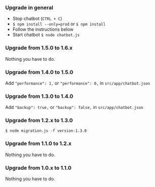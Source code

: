### Upgrade in general
- Stop chatbot (`CTRL + C`)
- `$ npm install --only=prod` or `$ npm install`
- Follow the instructions below
- Start chatbot `$ node chatbot.js`

### Upgrade from 1.5.0 to 1.6.x
Nothing you have to do.

### Upgrade from 1.4.0 to 1.5.0
Add `"performance": 1,` or `"performance": 0,` in `src/app/chatbot.json`

### Upgrade from 1.3.0 to 1.4.0
Add `"backup": true,` or `"backup": false,` in `src/app/chatbot.json`

### Upgrade from 1.2.x to 1.3.0
`$ node migration.js -f version-1.3.0`

### Upgrade from 1.1.0 to 1.2.x
Nothing you have to do.

### Upgrade from 1.0.x to 1.1.0
Nothing you have to do.
